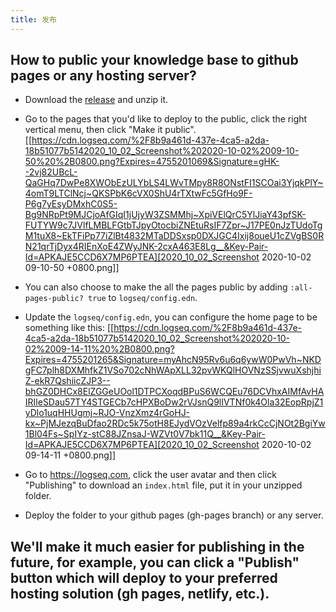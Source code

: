 ```yaml
---
title: 发布
---
```


## How to public your knowledge base to github pages or any hosting server?
- Download the [release](https://github.com/logseq/logseq/releases) and unzip it.
- Go to the pages that you'd like to deploy to the public, click the right vertical menu, then click "Make it public".
[[https://cdn.logseq.com/%2F8b9a461d-437e-4ca5-a2da-18b51077b5142020_10_02_Screenshot%202020-10-02%2009-10-50%20%2B0800.png?Expires=4755201069&Signature=gHK--2vj82UBcL-QaGHq7DwPe8XWObEzULYbLS4LWvTMpy8R8ONstFI1SCOai3YjqkPlY~4omT9LTClNcj~QKSPbK6cVX0ShU4rTXtwFc5GfHo9F-P6g7yEsyDMxhC0S5-Bg9NRpPt9MJCjoAfGIqI1jUjyW3ZSMMhj~XpiVElQrC5YlJiaY43pfSK-FUTYW9c7JVlfLMBLFGtbTJpyOtocbiZNEtuRsIF7Zpr~J17PE0nJzTUdoTgM1tuX8~EkTFiPp77iZlBt4832MTaDDSxsp0DXJGC4Ixij8oueU1cZVgBS0RN21qrTjDyx4RIEnXoE4ZWyJNK-2cxA463E8Lg__&Key-Pair-Id=APKAJE5CCD6X7MP6PTEA][2020_10_02_Screenshot 2020-10-02 09-10-50 +0800.png]] 

- You can also choose to make the all the pages public by adding `:all-pages-public? true` to `logseq/config.edn`.

- Update the `logseq/config.edn`, you can configure the home page to be something like this: 
[[https://cdn.logseq.com/%2F8b9a461d-437e-4ca5-a2da-18b51077b5142020_10_02_Screenshot%202020-10-02%2009-14-11%20%2B0800.png?Expires=4755201265&Signature=myAhcN95Rv6u6q6ywW0PwVh~NKDgFC7plh8DXMhfkZ1VSo702cNhWApXLL32pvWKQlHOVNzSSjvwuXshjhiZ-ekR7QshiicZJP3--bhGZ0DHCx8ElZGGeUOol1DTPCXoqdBPuS6WCQEu76DCVhxAIMfAvHAIRIleSDau57TY4STGECb7cHPXBoDw2rVJsnQ9lIVTNf0k4Ola32EopRpjZ1yDlo1uqHHUgmj~RJO-VnzXmz4rGoHJ-kx~PjMJezqBuDfao2RDc5k75otH8EJydVOzVelfp89a4rkCcCjNOt2BgiYw1Bl04Fs~SpIYz-stC88JZnsaJ-WZVt0V7bk11Q__&Key-Pair-Id=APKAJE5CCD6X7MP6PTEA][2020_10_02_Screenshot 2020-10-02 09-14-11 +0800.png]] 

- Go to https://logseq.com, click the user avatar and then click "Publishing" to download an `index.html` file, put it in your unzipped folder.
- Deploy the folder to your github pages (gh-pages branch) or any server.
## We'll make it much easier for publishing in the future, for example, you can click a "Publish" button which will deploy to your preferred hosting solution (gh pages, netlify, etc.).